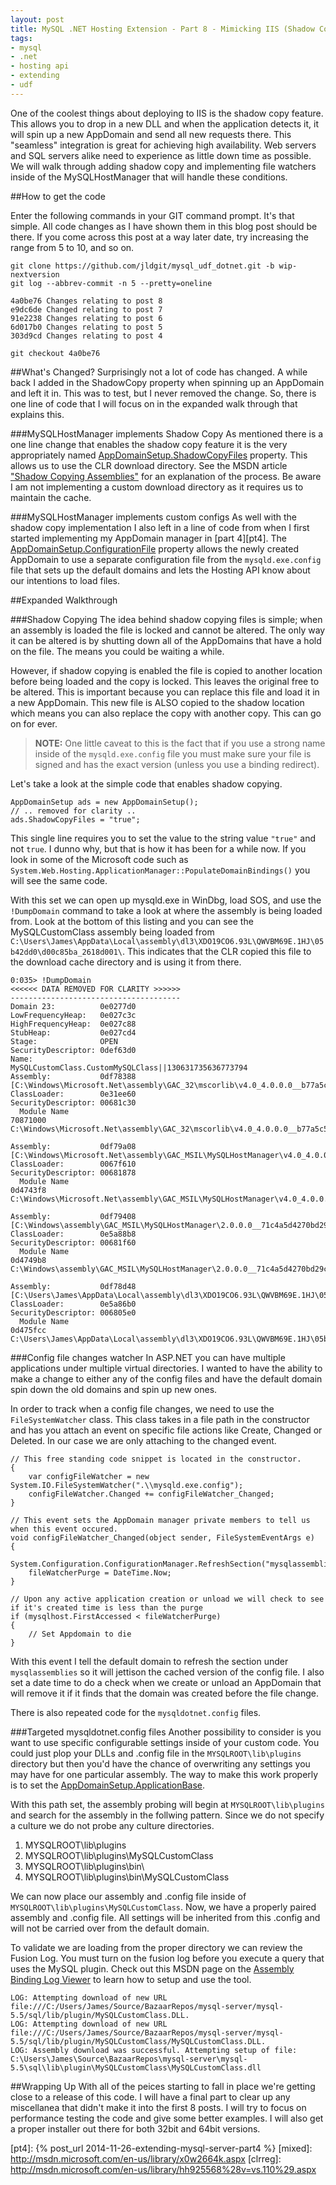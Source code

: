 ```yaml
--- 
layout: post
title: MySQL .NET Hosting Extension - Part 8 - Mimicking IIS (Shadow Copy, Custom Configs)
tags:
- mysql
- .net
- hosting api
- extending
- udf
---
```

One of the coolest things about deploying to IIS is the shadow copy feature. This allows you to drop in a new DLL and when the application detects it, it will spin up a new AppDomain and send all new requests there. This "seamless" integration is great for achieving high availability. Web servers and SQL servers alike need to experience as little down time as possible. We will walk through adding shadow copy and implementing file watchers inside of the MySQLHostManager that will handle these conditions.

##How to get the code

Enter the following commands in your GIT command prompt. It's that simple. All code changes as I have shown them in this blog post should be there. If you come across this post at a way later date, try increasing the range from 5 to 10, and so on.

~~~
git clone https://github.com/jldgit/mysql_udf_dotnet.git -b wip-nextversion
git log --abbrev-commit -n 5 --pretty=oneline

4a0be76 Changes relating to post 8
e9dc6de Changed relating to post 7
91e2238 Changes relating to post 6
6d017b0 Changes relating to post 5
303d9cd Changes relating to post 4

git checkout 4a0be76
~~~

##What's Changed?
Surprisingly not a lot of code has changed. A while back I added in the ShadowCopy property when spinning up an AppDomain and left it in. This was to test, but I never removed the change. So, there is one line of code that I will focus on in the expanded walk through that explains this.

###MySQLHostManager implements Shadow Copy
As mentioned there is a one line change that enables the shadow copy feature it is the very appropriately named [AppDomainSetup.ShadowCopyFiles][shadcpy] property. This allows us to use the CLR download directory. See the MSDN article ["Shadow Copying Assemblies"][shadcpy2] for an explanation of the process. Be aware I am not implementing a custom download directory as it requires us to maintain the cache.

###MySQLHostManager implements custom configs
As well with the shadow copy implementation I also left in a line of code from when I first started implementing my AppDomain manager in [part 4][pt4]. The [AppDomainSetup.ConfigurationFile][cfgfileprp] property allows the newly created AppDomain to use a separate configuration file from the `mysqld.exe.config` file that sets up the default domains and lets the Hosting API know about our intentions to load files.

##Expanded Walkthrough

###Shadow Copying
The idea behind shadow copying files is simple; when an assembly is loaded the file is locked and cannot be altered. The only way it can be altered is by shutting down all of the AppDomains that have a hold on the file. The means you could be waiting a while. 

However, if shadow copying is enabled the file is copied to another location before being loaded and the copy is locked. This leaves the original free to be altered. This is important because you can replace this file and load it in a new AppDomain. This new file is ALSO copied to the shadow location which means you can also replace the copy with another copy. This can go on for ever.

>**NOTE:** One little caveat to this is the fact that if you use a strong name inside of the `mysqld.exe.config` file you must make sure your file is signed and has the exact version (unless you use a binding redirect).

Let's take a look at the simple code that enables shadow copying.

~~~Csharp
AppDomainSetup ads = new AppDomainSetup();
// .. removed for clarity ..
ads.ShadowCopyFiles = "true";
~~~

This single line requires you to set the value to the string value `"true"` and not `true`. I dunno why, but that is how it has been for a while now. If you look in some of the Microsoft code such as `System.Web.Hosting.ApplicationManager::PopulateDomainBindings()` you will see the same code.

With this set we can open up mysqld.exe in WinDbg, load SOS, and use the `!DumpDomain` command to  take a look at where the assembly is being loaded from. Look at the bottom of this listing and you can see the MySQLCustomClass assembly being loaded from `C:\Users\James\AppData\Local\assembly\dl3\XDO19CO6.93L\QWVBM69E.1HJ\05b42dd0\d00c85ba_2618d001\`. This indicates that the CLR copied this file to the download cache directory and is using it from there.

~~~
0:035> !DumpDomain 
<<<<<< DATA REMOVED FOR CLARITY >>>>>>
--------------------------------------
Domain 23:          0e0277d0
LowFrequencyHeap:   0e027c3c
HighFrequencyHeap:  0e027c88
StubHeap:           0e027cd4
Stage:              OPEN
SecurityDescriptor: 0def63d0
Name:               MySQLCustomClass.CustomMySQLClass||130631735636773794
Assembly:           0df78388 [C:\Windows\Microsoft.Net\assembly\GAC_32\mscorlib\v4.0_4.0.0.0__b77a5c561934e089\mscorlib.dll]
ClassLoader:        0e31ee60
SecurityDescriptor: 00681c30
  Module Name
70871000    C:\Windows\Microsoft.Net\assembly\GAC_32\mscorlib\v4.0_4.0.0.0__b77a5c561934e089\mscorlib.dll

Assembly:           0df79a08 [C:\Windows\Microsoft.Net\assembly\GAC_MSIL\MySQLHostManager\v4.0_4.0.0.0__71c4a5d4270bd29c\MySQLHostManager.dll]
ClassLoader:        0067f610
SecurityDescriptor: 00681878
  Module Name
0d4743f8    C:\Windows\Microsoft.Net\assembly\GAC_MSIL\MySQLHostManager\v4.0_4.0.0.0__71c4a5d4270bd29c\MySQLHostManager.dll

Assembly:           0df79408 [C:\Windows\assembly\GAC_MSIL\MySQLHostManager\2.0.0.0__71c4a5d4270bd29c\MySQLHostManager.dll]
ClassLoader:        0e5a88b8
SecurityDescriptor: 00681f60
  Module Name
0d4749b8    C:\Windows\assembly\GAC_MSIL\MySQLHostManager\2.0.0.0__71c4a5d4270bd29c\MySQLHostManager.dll

Assembly:           0df78d48 [C:\Users\James\AppData\Local\assembly\dl3\XDO19CO6.93L\QWVBM69E.1HJ\05b42dd0\d00c85ba_2618d001\MySQLCustomClass.dll]
ClassLoader:        0e5a86b0
SecurityDescriptor: 006805e0
  Module Name
0d475fcc    C:\Users\James\AppData\Local\assembly\dl3\XDO19CO6.93L\QWVBM69E.1HJ\05b42dd0\d00c85ba_2618d001\MySQLCustomClass.dll
~~~

###Config file changes watcher
In ASP.NET you can have multiple applications under multiple virtual directories. I wanted to have the ability to make a change to either any of the config files and have the default domain spin down the old domains and spin up new ones.

In order to track when a config file changes, we need to use the `FileSystemWatcher` class. This class takes in a file path in the constructor and has you attach an event on specific file actions like Create, Changed or Deleted. In our case we are only attaching to the changed event.

~~~Csharp
// This free standing code snippet is located in the constructor.
{
    var configFileWatcher = new System.IO.FileSystemWatcher(".\\mysqld.exe.config");
    configFileWatcher.Changed += configFileWatcher_Changed;
}

// This event sets the AppDomain manager private members to tell us when this event occured.
void configFileWatcher_Changed(object sender, FileSystemEventArgs e)
{
    System.Configuration.ConfigurationManager.RefreshSection("mysqlassemblies");
    fileWatcherPurge = DateTime.Now;
}

// Upon any active application creation or unload we will check to see if it's created time is less than the purge
if (mysqlhost.FirstAccessed < fileWatcherPurge)
{
    // Set Appdomain to die
}
~~~

With this event I tell the default domain to refresh the section under `mysqlassemblies` so it will jettison the cached version of the config file. I also set a date time to do a check when we create or unload an AppDomain that will remove it if it finds that the domain was created before the file change.

There is also repeated code for the `mysqldotnet.config` files.

###Targeted mysqldotnet.config files
Another possibility to consider is you want to use specific configurable settings inside of your custom code. You could just plop your DLLs and .config file in the `MYSQLROOT\lib\plugins` directory but then you'd have the chance of overwriting any settings you may have for one particular assembly. The way to make this work properly is to set the [AppDomainSetup.ApplicationBase][privbin].

With this path set, the assembly probing will begin at `MYSQLROOT\lib\plugins` and search for the assembly in the follwing pattern. Since we do not specify a culture we do not probe any culture directories.

  1. MYSQLROOT\lib\plugins
  2. MYSQLROOT\lib\plugins\MySQLCustomClass
  3. MYSQLROOT\lib\plugins\bin\
  4. MYSQLROOT\lib\plugins\bin\MySQLCustomClass

We can now place our assembly and .config file inside of `MYSQLROOT\lib\plugins\MySQLCustomClass`. Now, we have a properly paired assembly and .config file. All settings will be inherited from this .config and will not be carried over from the default domain.

To validate we are loading from the proper directory we can review the Fusion Log. You must turn on the fusion log before you execute a query that uses the MySQL plugin. Check out this MSDN page on the [Assembly Binding Log Viewer][fuslog] to learn how to setup and use the tool.

~~~
LOG: Attempting download of new URL file:///C:/Users/James/Source/BazaarRepos/mysql-server/mysql-5.5/sql/lib/plugin/MySQLCustomClass.DLL.
LOG: Attempting download of new URL file:///C:/Users/James/Source/BazaarRepos/mysql-server/mysql-5.5/sql/lib/plugin/MySQLCustomClass/MySQLCustomClass.DLL.
LOG: Assembly download was successful. Attempting setup of file: C:\Users\James\Source\BazaarRepos\mysql-server\mysql-5.5\sql\lib\plugin\MySQLCustomClass\MySQLCustomClass.dll
~~~

##Wrapping Up
With all of the peices starting to fall in place we're getting close to a release of this code. I will have a final part to clear up any miscellanea that didn't make it into the first 8 posts. I will try to focus on performance testing the code and give some better examples. I will also get a proper installer out there for both 32bit and 64bit versions.

[fuslog]: http://msdn.microsoft.com/en-us/library/e74a18c4%28v=vs.110%29.aspx
[privbin]: http://msdn.microsoft.com/en-us/library/system.appdomainsetup.privatebinpath%28v=vs.110%29.aspx
[cfgfileprp]: http://msdn.microsoft.com/en-us/library/system.appdomainsetup.configurationfile(v=vs.110).aspx
[shadcpy]: http://msdn.microsoft.com/en-us/library/system.appdomainsetup.shadowcopyfiles%28v=vs.110%29.aspx
[shadcpy2]: http://msdn.microsoft.com/en-us/library/ms404279(v=vs.110).aspx
[hosting]: http://msdn.microsoft.com/en-us/library/ms404385(v=vs.110).aspx
[cpp]: https://github.com/jldgit/mysql_udf_dotnet/blob/master/clr_host/ClrHost.cpp
[udf]: https://github.com/jldgit/mysql_udf_dotnet/blob/master/mysql_udf.c
[ARGS]: http://dev.mysql.com/doc/refman/5.0/en/udf-arguments.html
[adm]: http://www.microsoft.com/en-us/download/details.aspx?id=7325
[ccom]: http://msdn.microsoft.com/en-us/library/9e31say1.aspx
[custombook]: http://www.amazon.com/gp/product/0735619883/
[stevep]: http://blogs.msdn.com/b/stevenpr/
[exeflag]: http://msdn.microsoft.com/en-us/library/system.security.permissions.securitypermissionflag%28v=vs.110%29.aspx
[asmload]: http://msdn.microsoft.com/en-us/library/ky3942xh(v=vs.110).aspx
[adsetup]: http://msdn.microsoft.com/en-us/library/system.appdomainsetup%28v=vs.110%29.aspx
[asmloading]: http://msdn.microsoft.com/en-us/library/yx7xezcf%28v=vs.110%29.aspx
[hap]: http://msdn.microsoft.com/en-us/library/system.security.permissions.hostprotectionattribute(v=vs.110).aspx
[cas]: http://msdn.microsoft.com/en-us/library/c5tk9z76(v=vs.110).aspx
[pt4]: {% post_url 2014-11-26-extending-mysql-server-part4 %}
[mixed]: http://msdn.microsoft.com/en-us/library/x0w2664k.aspx
[clrreg]: http://msdn.microsoft.com/en-us/library/hh925568%28v=vs.110%29.aspx